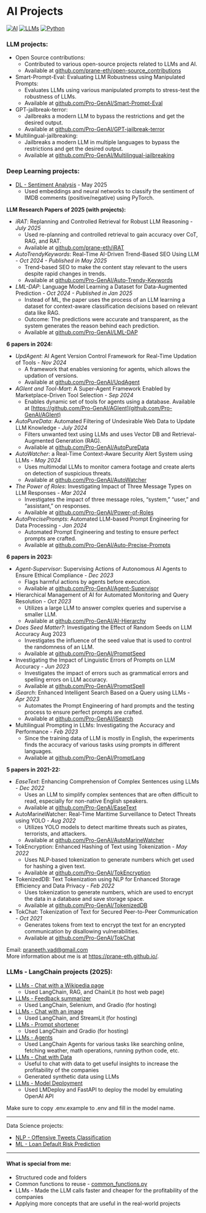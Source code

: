 # AI Projects
[![AI](https://img.shields.io/badge/AI-C21B00?style=for-the-badge&logo=openaigym&logoColor=white)]()
[![LLMs](https://img.shields.io/badge/LLMs-1A535C?style=for-the-badge&logo=openai&logoColor=white)]()
[![Python](https://img.shields.io/badge/Python-3776AB?style=for-the-badge&logo=python&logoColor=ffdd54)](https://www.python.org/)


### LLM projects:

- Open Source contributions:
	- Contributed to various open-source projects related to LLMs and AI.
	- Available at [github.com/prane-eth/open-source_contributions](https://github.com/prane-eth/open-source_contributions/blob/main/README.md)
- Smart-Prompt-Eval: Evaluating LLM Robustness using Manipulated Prompts:
	- Evaluates LLMs using various manipulated prompts to stress-test the robustness of LLMs.
	- Available at [github.com/Pro-GenAI/Smart-Prompt-Eval](https://github.com/Pro-GenAI/Smart-Prompt-Eval)
- GPT-jailbreak-terror:
	- Jailbreaks a modern LLM to bypass the restrictions and get the desired output.
	- Available at [github.com/Pro-GenAI/GPT-jailbreak-terror](https://github.com/Pro-GenAI/GPT-jailbreak-terror)
- Multilingual-jailbreaking:
	- Jailbreaks a modern LLM in multiple languages to bypass the restrictions and get the desired output.
	- Available at [github.com/Pro-GenAI/Multilingual-jailbreaking](https://github.com/Pro-GenAI/Multilingual-jailbreaking)

### Deep Learning projects:
- [DL - Sentiment Analysis](/projects/DL_Sentiment_analysis.ipynb) - May 2025
	- Used embeddings and neural networks to classify the sentiment of IMDB comments (positive/negative) using PyTorch.

**LLM Research Papers of 2025 (with projects):**
- _iRAT_: Replanning and Controlled Retrieval for Robust LLM Reasoning - _July 2025_
	- Used re-planning and controlled retrieval to gain accuracy over CoT, RAG, and RAT.
	- Available at [github.com/prane-eth/iRAT](https://github.com/prane-eth/iRAT)
- _AutoTrendyKeywords_: Real-Time AI-Driven Trend-Based SEO Using LLM - _Oct 2024 - Published in May 2025_
	- Trend-based SEO to make the content stay relevant to the users despite rapid changes in trends.
	- Available at [github.com/Pro-GenAI/Auto-Trendy-Keywords](https://github.com/Pro-GenAI/Auto-Trendy-Keywords)
- _LML-DAP_: Language Model Learning a Dataset for Data-Augmented Prediction - _Oct 2024 - Published in Jan 2025_
	- Instead of ML, the paper uses the process of an LLM learning a dataset for context-aware classification decisions based on relevant data like RAG.
	- Outcome: The predictions were accurate and transparent, as the system generates the reason behind each prediction.
	- Available at [github.com/Pro-GenAI/LML-DAP](https://github.com/Pro-GenAI/LML-DAP)

**6 papers in 2024:**
- _UpdAgent_: AI Agent Version Control Framework for Real-Time Updation of Tools - _Nov 2024_
	- A framework that enables versioning for agents, which allows the updation of versions.
	- Available at [github.com/Pro-GenAI/UpdAgent](https://github.com/Pro-GenAI/UpdAgent)
- _AGIent and Tool-Mart_: A Super-Agent Framework Enabled by Marketplace-Driven Tool Selection - _Sep 2024_
	- Enables dynamic set of tools for agents using a database. Available at [https://github.com/Pro-GenAI/AGIent](github.com/Pro-GenAI/AGIent)
- _AutoPureData_: Automated Filtering of Undesirable Web Data to Update LLM Knowledge - _July 2024_
	- Filters unwanted text using LLMs and uses Vector DB and Retrieval-Augmented Generation (RAG).
	- Available at [github.com/Pro-GenAI/AutoPureData](https://github.com/Pro-GenAI/AutoPureData)
- _AutoWatcher_: a Real-Time Context-Aware Security Alert System using LLMs - _May 2024_
	- Uses multimodal LLMs to monitor camera footage and create alerts on detection of suspicious threats.
	- Available at [github.com/Pro-GenAI/AutoWatcher](https://github.com/Pro-GenAI/AutoWatcher)
- _The Power of Roles_: Investigating Impact of Three Message Types on LLM Responses - _Mar 2024_
	- Investigates the impact of three message roles, “system,” “user,” and “assistant,” on responses.
	- Available at [github.com/Pro-GenAI/Power-of-Roles](https://github.com/Pro-GenAI/Power-of-Roles)
- _AutoPrecisePrompts_: Automated LLM-based Prompt Engineering for Data Processing - _Jan 2024_
	- Automated Prompt Engineering and testing to ensure perfect prompts are crafted.
	- Available at [github.com/Pro-GenAI/Auto-Precise-Prompts](https://github.com/Pro-GenAI/Auto-Precise-Prompts)

**6 papers in 2023:**
- _Agent-Supervisor_: Supervising Actions of Autonomous AI Agents to Ensure Ethical Compliance - _Dec 2023_
	- Flags harmful actions by agents before execution.
	- Available at [github.com/Pro-GenAI/Agent-Supervisor](https://github.com/Pro-GenAI/Agent-Supervisor)
- Hierarchical Management of AI for Automated Monitoring and Query Resolution - _Oct 2023_
	- Utilizes a large LLM to answer complex queries and supervise a smaller LLM.
	- Available at [github.com/Pro-GenAI/AI-Hierarchy](https://github.com/Pro-GenAI/AI-Hierarchy)
- _Does Seed Matter?_: Investigating the Effect of Random Seeds on LLM Accuracy Aug 2023
	- Investigates the influence of the seed value that is used to control the randomness of an LLM.
	- Available at [github.com/Pro-GenAI/PromptSeed](https://github.com/Pro-GenAI/PromptSeed)
- Investigating the Impact of Linguistic Errors of Prompts on LLM Accuracy - _Jun 2023_
	- Investigates the impact of errors such as grammatical errors and spelling errors on LLM accuracy.
	- Available at [github.com/Pro-GenAI/PromptSpell](https://github.com/Pro-GenAI/PromptSpell)
- _iSearch_: Enhanced Intelligent Search Based on a Query using LLMs - _Apr 2023_
	- Automates the Prompt Engineering of hard prompts and the testing process to ensure perfect prompts are crafted.
	- Available at [github.com/Pro-GenAI/iSearch](https://github.com/Pro-GenAI/iSearch)
- Multilingual Prompting in LLMs: Investigating the Accuracy and Performance - _Feb 2023_
	- Since the training data of LLM is mostly in English, the experiments finds the accuracy of various tasks using prompts in different languages.
	- Available at [github.com/Pro-GenAI/PromptLang](https://github.com/Pro-GenAI/PromptLang)

**5 papers in 2021-22:**
- _EaseText_: Enhancing Comprehension of Complex Sentences using LLMs - _Dec 2022_
	- Uses an LLM to simplify complex sentences that are often difficult to read, especially for non-native English speakers.
	- Available at [github.com/Pro-GenAI/EaseText](https://github.com/Pro-GenAI/EaseText)
- AutoMarineWatcher: Real-Time Maritime Surveillance to Detect Threats using YOLO - _Aug 2022_
	- Utilizes YOLO models to detect maritime threats such as pirates, terrorists, and attackers.
	- Available at [github.com/Pro-GenAI/AutoMarineWatcher](https://github.com/Pro-GenAI/AutoMarineWatcher)
- TokEncryption: Enhanced Hashing of Text using Tokenization - _May 2022_
	- Uses NLP-based tokenization to generate numbers which get used for hashing a given text.
	- Available at [github.com/Pro-GenAI/TokEncryption](https://github.com/Pro-GenAI/TokEncryption)
- TokenizedDB: Text Tokenization using NLP for Enhanced Storage Efficiency and Data Privacy - _Feb 2022_
	- Uses tokenization to generate numbers, which are used to encrypt the data in a database and save storage space.
	- Available at [github.com/Pro-GenAI/TokenizedDB](https://github.com/Pro-GenAI/TokenizedDB)
- TokChat: Tokenization of Text for Secured Peer-to-Peer Communication - _Oct 2021_
	- Generates tokens from text to encrypt the text for an encrypted communication by disallowing vulnerabilities.
	- Available at [github.com/Pro-GenAI/TokChat](https://github.com/Pro-GenAI/TokChat)

Email: praneeth.vad@gmail.com \
More information about me is at https://prane-eth.github.io/.

### LLMs - LangChain projects (2025):
- [LLMs - Chat with a Wikipedia page](/projects/LLM_Chat_with_Wikipedia_page.ipynb)
	- Used LangChain, RAG, and ChainLit (to host web page)
- [LLMs - Feedback summarizer](/projects/LLM_Feedback_summarizer.ipynb)
	- Used LangChain, Selenium, and Gradio (for hosting)
- [LLMs - Chat with an image](/projects/LLM_Image_chat.py)
	- Used LangChain, and StreamLit (for hosting)
- [LLMs - Prompt shortener](/projects/LLM_Prompt_shortener.ipynb)
	- Used LangChain and Gradio (for hosting)
- [LLMs - Agents](/projects/LLM_Agents.ipynb)
	- Used LangChain Agents for various tasks like searching online, fetching weather, math operations, running python code, etc.
- [LLMs - Chat with Data](/projects/LLM_Chat_with_Data.ipynb)
	- Useful to chat with data to get useful insights to increase the profitability of the companies
	- Generated synthetic data using LLMs
- [LLMs - Model Deployment](/projects/LLM_Model_Deployment.ipynb)
	- Used LMDeploy and FastAPI to deploy the model by emulating OpenAI API
<!-- - [LLMs - Fine-tuning, RLHF, and RLAIF](/projects/LLM_Fine-tuning_RLHF.ipynb)
	- Used Fine-tuning, RLHF, RLAIF (Reinforcement Learning with AI Feedback), and Responsible AI -->

Make sure to copy .env.example to .env and fill in the model name.

---

Data Science projects:
- [NLP - Offensive Tweets Classification](/projects/NLP_Offensive_Tweets_Classification.ipynb)
- [ML - Loan Default Risk Prediction](/projects/ML_Loan_default_risk.ipynb)
<!-- - [Deep Learning - House price prediction](/projects/DL_House_price_prediction.ipynb) -->
<!-- - [Content recommendation for OTT platforms](/projects/Content_recommendation.ipynb) -->

---

#### What is special from me:
- Structured code and folders
- Common functions to reuse - [common_functions.py](/projects/common_functions.py)
- LLMs - Made the LLM calls faster and cheaper for the profitability of the companies
- Applying more concepts that are useful in the real-world projects

<!--
Next:
- MLOps, LLMOps emulation
-->


